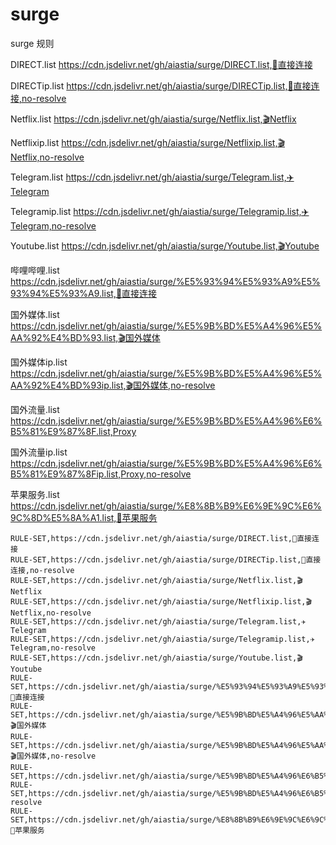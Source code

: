 # surge
surge 规则

DIRECT.list
https://cdn.jsdelivr.net/gh/aiastia/surge/DIRECT.list,🚀直接连接

DIRECTip.list
https://cdn.jsdelivr.net/gh/aiastia/surge/DIRECTip.list,🚀直接连接,no-resolve

Netflix.list
https://cdn.jsdelivr.net/gh/aiastia/surge/Netflix.list,🎬Netflix

Netflixip.list
https://cdn.jsdelivr.net/gh/aiastia/surge/Netflixip.list,🎬Netflix,no-resolve

Telegram.list
https://cdn.jsdelivr.net/gh/aiastia/surge/Telegram.list,✈️Telegram

Telegramip.list
https://cdn.jsdelivr.net/gh/aiastia/surge/Telegramip.list,✈️Telegram,no-resolve

Youtube.list
https://cdn.jsdelivr.net/gh/aiastia/surge/Youtube.list,🎬Youtube

哔哩哔哩.list
https://cdn.jsdelivr.net/gh/aiastia/surge/%E5%93%94%E5%93%A9%E5%93%94%E5%93%A9.list,🚀直接连接


国外媒体.list
https://cdn.jsdelivr.net/gh/aiastia/surge/%E5%9B%BD%E5%A4%96%E5%AA%92%E4%BD%93.list,🎬国外媒体

国外媒体ip.list
https://cdn.jsdelivr.net/gh/aiastia/surge/%E5%9B%BD%E5%A4%96%E5%AA%92%E4%BD%93ip.list,🎬国外媒体,no-resolve

国外流量.list
https://cdn.jsdelivr.net/gh/aiastia/surge/%E5%9B%BD%E5%A4%96%E6%B5%81%E9%87%8F.list,Proxy

国外流量ip.list
https://cdn.jsdelivr.net/gh/aiastia/surge/%E5%9B%BD%E5%A4%96%E6%B5%81%E9%87%8Fip.list,Proxy,no-resolve

苹果服务.list
https://cdn.jsdelivr.net/gh/aiastia/surge/%E8%8B%B9%E6%9E%9C%E6%9C%8D%E5%8A%A1.list,🍎苹果服务

````
RULE-SET,https://cdn.jsdelivr.net/gh/aiastia/surge/DIRECT.list,🚀直接连接
RULE-SET,https://cdn.jsdelivr.net/gh/aiastia/surge/DIRECTip.list,🚀直接连接,no-resolve
RULE-SET,https://cdn.jsdelivr.net/gh/aiastia/surge/Netflix.list,🎬Netflix
RULE-SET,https://cdn.jsdelivr.net/gh/aiastia/surge/Netflixip.list,🎬Netflix,no-resolve
RULE-SET,https://cdn.jsdelivr.net/gh/aiastia/surge/Telegram.list,✈️Telegram
RULE-SET,https://cdn.jsdelivr.net/gh/aiastia/surge/Telegramip.list,✈️Telegram,no-resolve
RULE-SET,https://cdn.jsdelivr.net/gh/aiastia/surge/Youtube.list,🎬Youtube
RULE-SET,https://cdn.jsdelivr.net/gh/aiastia/surge/%E5%93%94%E5%93%A9%E5%93%94%E5%93%A9.list,🚀直接连接
RULE-SET,https://cdn.jsdelivr.net/gh/aiastia/surge/%E5%9B%BD%E5%A4%96%E5%AA%92%E4%BD%93.list,🎬国外媒体
RULE-SET,https://cdn.jsdelivr.net/gh/aiastia/surge/%E5%9B%BD%E5%A4%96%E5%AA%92%E4%BD%93ip.list,🎬国外媒体,no-resolve
RULE-SET,https://cdn.jsdelivr.net/gh/aiastia/surge/%E5%9B%BD%E5%A4%96%E6%B5%81%E9%87%8F.list,Proxy
RULE-SET,https://cdn.jsdelivr.net/gh/aiastia/surge/%E5%9B%BD%E5%A4%96%E6%B5%81%E9%87%8Fip.list,Proxy,no-resolve
RULE-SET,https://cdn.jsdelivr.net/gh/aiastia/surge/%E8%8B%B9%E6%9E%9C%E6%9C%8D%E5%8A%A1.list,🍎苹果服务
````
